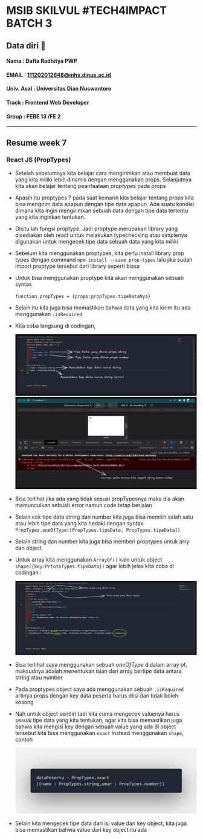 
# MSIB SKILVUL #TECH4IMPACT BATCH 3

## Data diri  :rocket:
#### Nama : Daffa Radhitya PWP
#### EMAIL : 111202012648@mhs.dinus.ac.id
#### Univ. Asal : Universitas Dian Nuswantoro
#### Track : Frontend Web Developer
#### Group : FEBE 13 /FE 2
---

## Resume week 7
### React  JS (PropTypes)
- Setelah sebelumnya kita belajar cara mengirimkan atau membuat data yang kita miliki lebih dinamis dengan menggunakan props. Selanjutnya kita akan belajar tentang peanfaataan *proptypes* pada props
- Apasih itu proptypes ? pada saat kemarin kita belajar tentang props kita bisa mengirim data apapun dengan tipe data apapun. Ada suatu kondisi dimana kita ingin mengirimkan sebuah data dengan tipe data tertentu yang kita inginkan tentukan. 
- Disitu lah fungsi proptype. Jadi proptype merupakan library yang disediakan oleh react untuk melakukan typechecking atau simplenya digunakan untuk mengecek tipe data sebuah data yang kita miliki
- Sebelum kita menggunakan proptypes, kita perlu install library prop types dengan command `npm install --save prop-types` lalu jika sudah import proptype tersebut dari library seperti biasa
- Untuk bisa menggunakan proptype kita akan menggunakan sebuah syntax 

    `function.propTypes = {props:propTypes.tipeDataNya}`
- Selain itu kita juga bisa memastikan bahwa data yang kita kirim itu ada menggunakan `.isRequired`
- Kita coba langsung di codingan,

    ![Props](prop1.png) 
    ![Props](prop2.png) 

- Bisa terlihat jika ada yang tidak sesuai propTypesnya maka dia akan memunculkan sebuah error namun code tetap berjalan
- Selain cek tipe data string dan number kita juga bisa memilih salah satu atau lebih tipe data yang kita hedaki dengan syntax  `PropTypes.oneOfType([PropTypes.tipeData, PropTypes.tipeData])`
- Selain string dan number kita juga bisa memberi proptypes untuk arry dan object
- Untuk array kita menggunakan `ArrayOf()` kalo untuk object `shape({key:PrtotoTypes.tipeData})` agar lebih jelas kita coba di codingan :

    ![Props](prop3.png) 
- Bisa terlihat saya menggunakan sebuah *oneOfType* didalam array of, maksudnya adalah menentukan isian dari array bertipe data antara string atau number
- Pada proptypes object saya ada menggunakan sebuah `.isRequired` artinya props dengan key data peserta harus diisi dan tidak boleh kosong
- Nah untuk object sendiri tadi kita cuma mengecek valuenya harus sesuai tipe data yang kita tentukan, agar kita bisa memastikan juga bahwa kita mengisi key dengan sebuah value yang ada di object tersebut kita bisa menggunakan `exact` instead menggunakan `shape`, contoh

    ![Props](prop4.png) 
- Selain kita mengecek tipe data dari isi value dari key object, kita juga bisa memastikan bahwa value dari key object itu ada